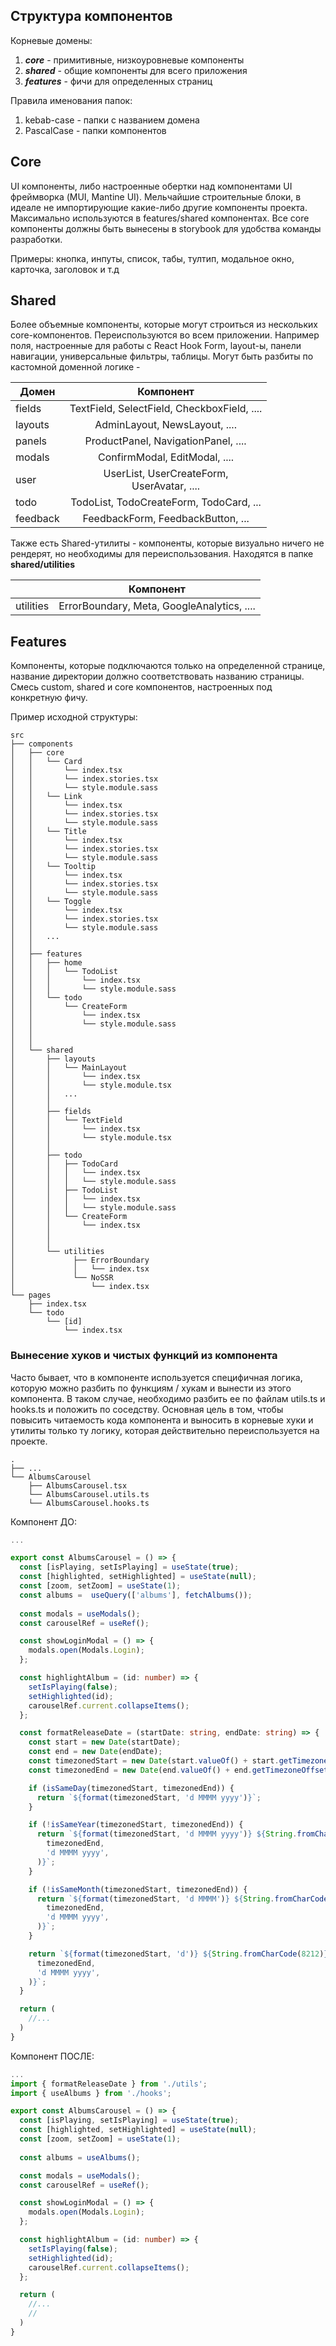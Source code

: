 

## Структура компонентов

Корневые домены: 

1. ***core*** - примитивные, низкоуровневые компоненты
2. ***shared*** - общие компоненты для всего приложения
3. ***features*** - фичи для определенных страниц

Правила именования папок:

1. kebab-case - папки с названием домена
2. PascalCase - папки компонентов

## Core 

UI компоненты, либо настроенные обертки над компонентами UI фреймворка (MUI, Mantine UI).
Мельчайшие строительные блоки, в идеале не импортирующие какие-либо другие компоненты проекта. Максимально используются в features/shared компонентах. 
Все core компоненты должны быть вынесены в storybook для удобства команды разработки.

Примеры: кнопка, инпуты, список, табы, тултип, модальное окно, карточка, заголовок и т.д

## Shared 

Более объемные компоненты, которые могут строиться из нескольких core-компонентов. Переиспользуются во всем приложении. Например поля, настроенные для работы с React Hook Form, layout-ы, панели навигации, универсальные фильтры, таблицы. 
Могут быть разбиты по кастомной доменной логике - 

| Домен    |                    Компонент                    |
|----------|:-----------------------------------------------:|
| fields   |   TextField, SelectField, CheckboxField, ....   |
| layouts  |          AdminLayout, NewsLayout, ....          |
| panels   |       ProductPanel, NavigationPanel, ....       |
| modals   |          ConfirmModal, EditModal, ....          |
| user     | UserList, UserCreateForm, <br/>UserAvatar, .... |
| todo     |     TodoList, TodoCreateForm, TodoCard, ...     |
| feedback |        FeedbackForm, FeedbackButton, ...        |

Также есть Shared-утилиты - компоненты, которые визуально ничего не рендерят, но необходимы для переиспользования. Находятся в папке **shared/utilities** 

|           |                  Компонент                  |
|-----------|:-------------------------------------------:|
| utilities | ErrorBoundary, Meta, GoogleAnalytics,  .... |

## Features

Компоненты, которые подключаются только на определенной странице, название директории должно соответствовать названию страницы. Смесь custom, shared и core компонентов, настроенных под конкретную фичу.

Пример исходной структуры:
```
src
├── components
│   ├── core
│   │   └── Card
│   │       └── index.tsx
│   │       └── index.stories.tsx
│   │       └── style.module.sass
│   │   └── Link
│   │       └── index.tsx
│   │       └── index.stories.tsx
│   │       └── style.module.sass
│   │   └── Title
│   │       └── index.tsx
│   │       └── index.stories.tsx
│   │       └── style.module.sass
│   │   └── Tooltip
│   │       └── index.tsx
│   │       └── index.stories.tsx
│   │       └── style.module.sass
│   │   └── Toggle
│   │       └── index.tsx
│   │       └── index.stories.tsx
│   │       └── style.module.sass
│   │   ...
│   │
│   ├── features
│   │   ├── home
│   │   │   └── TodoList
│   │   │       └── index.tsx
│   │   │       └── style.module.sass
│   │   └── todo
│   │       └── CreateForm
│   │           └── index.tsx
│   │           └── style.module.sass
│   │  
│   │  
│   └── shared
│       ├── layouts
│       │   └── MainLayout
│       │       └── index.tsx
│       │       └── style.module.tsx
│       │   ...
│       │   
│       ├── fields                      
│       │   └── TextField
│       │       └── index.tsx
│       │       └── style.module.tsx
│       │   
│       ├── todo
│       │   ├── TodoCard
│       │   │   └── index.tsx
│       │   │   └── style.module.sass
│       │   ├── TodoList
│       │   │   └── index.tsx
│       │   │   └── style.module.sass
│       │   └── CreateForm
│       │       └── index.tsx
│       │  
│       │     
│       └── utilities
│             ├── ErrorBoundary
│             │   └── index.tsx
│             └── NoSSR
│                 └── index.tsx
└── pages
    ├── index.tsx
    └── todo
        └── [id]
            └── index.tsx
```

### Вынесение хуков и чистых функций из компонента

Часто бывает, что в компоненте используется специфичная логика, которую можно разбить по функциям / хукам и вынести из этого компонента. В таком случае, необходимо разбить ее по файлам utils.ts и hooks.ts и положить по соседству.
Основная цель в том, чтобы повысить читаемость кода компонента и выносить в корневые хуки и утилиты только ту логику, которая действительно переиспользуется на проекте.

```
.
├── ...
└── AlbumsCarousel
    ├── AlbumsCarousel.tsx
    └── AlbumsCarousel.utils.ts
    └── AlbumsCarousel.hooks.ts
```

Компонент ДО: 
```typescript jsx
...

export const AlbumsCarousel = () => {
  const [isPlaying, setIsPlaying] = useState(true);
  const [highlighted, setHighlighted] = useState(null);
  const [zoom, setZoom] = useState(1);
  const albums =  useQuery(['albums'], fetchAlbums());
 
  const modals = useModals();
  const carouselRef = useRef();

  const showLoginModal = () => {
    modals.open(Modals.Login);
  };

  const highlightAlbum = (id: number) => {
    setIsPlaying(false);
    setHighlighted(id);
    carouselRef.current.collapseItems();
  };

  const formatReleaseDate = (startDate: string, endDate: string) => {
    const start = new Date(startDate);
    const end = new Date(endDate);
    const timezonedStart = new Date(start.valueOf() + start.getTimezoneOffset() * 60 * 1000);
    const timezonedEnd = new Date(end.valueOf() + end.getTimezoneOffset() * 60 * 1000);

    if (isSameDay(timezonedStart, timezonedEnd)) {
      return `${format(timezonedStart, 'd MMMM yyyy')}`;
    }

    if (!isSameYear(timezonedStart, timezonedEnd)) {
      return `${format(timezonedStart, 'd MMMM yyyy')} ${String.fromCharCode(8212)} ${format(
        timezonedEnd,
        'd MMMM yyyy',
      )}`;
    }

    if (!isSameMonth(timezonedStart, timezonedEnd)) {
      return `${format(timezonedStart, 'd MMMM')} ${String.fromCharCode(8212)} ${format(
        timezonedEnd,
        'd MMMM yyyy',
      )}`;
    }

    return `${format(timezonedStart, 'd')} ${String.fromCharCode(8212)} ${format(
      timezonedEnd,
      'd MMMM yyyy',
    )}`;
  }

  return (
    //...
  )
}
```

Компонент ПОСЛЕ: 
```typescript jsx
...
import { formatReleaseDate } from './utils';
import { useAlbums } from './hooks';

export const AlbumsCarousel = () => {
  const [isPlaying, setIsPlaying] = useState(true);
  const [highlighted, setHighlighted] = useState(null);
  const [zoom, setZoom] = useState(1);
  
  const albums = useAlbums();

  const modals = useModals();
  const carouselRef = useRef();

  const showLoginModal = () => {
    modals.open(Modals.Login);
  };

  const highlightAlbum = (id: number) => {
    setIsPlaying(false);
    setHighlighted(id);
    carouselRef.current.collapseItems();
  };

  return (
    //...
    //
  )
}
```